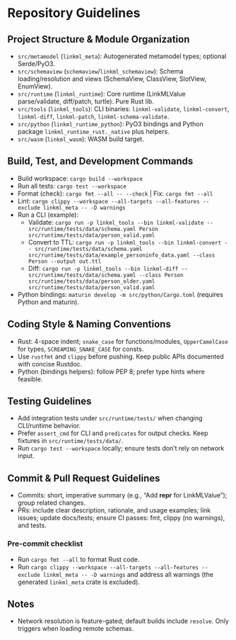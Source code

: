 # Repository Guidelines

## Project Structure & Module Organization
- `src/metamodel` (`linkml_meta`): Autogenerated metamodel types; optional Serde/PyO3.
- `src/schemaview` (`schemaview`/`linkml_schemaview`): Schema loading/resolution and views (SchemaView, ClassView, SlotView, EnumView).
- `src/runtime` (`linkml_runtime`): Core runtime (LinkMLValue parse/validate, diff/patch, turtle). Pure Rust lib.
- `src/tools` (`linkml_tools`): CLI binaries: `linkml-validate`, `linkml-convert`, `linkml-diff`, `linkml-patch`, `linkml-schema-validate`.
- `src/python` (`linkml_runtime_python`): PyO3 bindings and Python package `linkml_runtime_rust._native` plus helpers.
- `src/wasm` (`linkml_wasm`): WASM build target.

## Build, Test, and Development Commands
- Build workspace: `cargo build --workspace`
- Run all tests: `cargo test --workspace`
- Format (check): `cargo fmt --all -- --check` | Fix: `cargo fmt --all`
- Lint: `cargo clippy --workspace --all-targets --all-features --exclude linkml_meta -- -D warnings`
- Run a CLI (example):
  - Validate: `cargo run -p linkml_tools --bin linkml-validate -- src/runtime/tests/data/schema.yaml Person src/runtime/tests/data/person_valid.yaml`
  - Convert to TTL: `cargo run -p linkml_tools --bin linkml-convert -- src/runtime/tests/data/schema.yaml src/runtime/tests/data/example_personinfo_data.yaml --class Person --output out.ttl`
  - Diff: `cargo run -p linkml_tools --bin linkml-diff -- src/runtime/tests/data/schema.yaml --class Person src/runtime/tests/data/person_older.yaml src/runtime/tests/data/person_valid.yaml`
- Python bindings: `maturin develop -m src/python/Cargo.toml` (requires Python and maturin).

## Coding Style & Naming Conventions
- Rust: 4-space indent; `snake_case` for functions/modules, `UpperCamelCase` for types, `SCREAMING_SNAKE_CASE` for consts.
- Use `rustfmt` and `clippy` before pushing. Keep public APIs documented with concise Rustdoc.
- Python (bindings helpers): follow PEP 8; prefer type hints where feasible.

## Testing Guidelines
- Add integration tests under `src/runtime/tests/` when changing CLI/runtime behavior.
- Prefer `assert_cmd` for CLI and `predicates` for output checks. Keep fixtures in `src/runtime/tests/data/`.
- Run `cargo test --workspace` locally; ensure tests don’t rely on network input.

## Commit & Pull Request Guidelines
- Commits: short, imperative summary (e.g., “Add __repr__ for LinkMLValue”); group related changes.
- PRs: include clear description, rationale, and usage examples; link issues; update docs/tests; ensure CI passes: fmt, clippy (no warnings), and tests.

### Pre-commit checklist
- Run `cargo fmt --all` to format Rust code.
- Run `cargo clippy --workspace --all-targets --all-features --exclude linkml_meta -- -D warnings` and address all warnings (the generated `linkml_meta` crate is excluded).

## Notes
- Network resolution is feature-gated; default builds include `resolve`. Only triggers when loading remote schemas.
